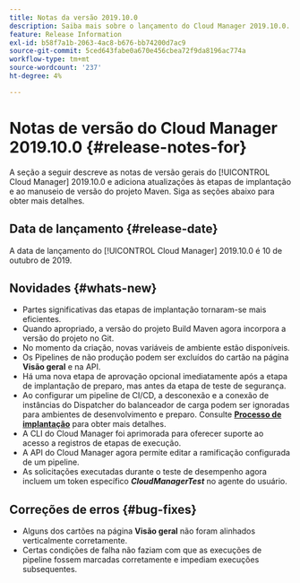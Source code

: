 ```yaml
---
title: Notas da versão 2019.10.0
description: Saiba mais sobre o lançamento do Cloud Manager 2019.10.0.
feature: Release Information
exl-id: b58f7a1b-2063-4ac8-b676-bb74200d7ac9
source-git-commit: 5ced643fabe0a670e456cbea72f9da8196ac774a
workflow-type: tm+mt
source-wordcount: '237'
ht-degree: 4%

---
```


# Notas de versão do Cloud Manager 2019.10.0 {#release-notes-for}

A seção a seguir descreve as notas de versão gerais do [!UICONTROL Cloud Manager] 2019.10.0 e adiciona atualizações às etapas de implantação e ao manuseio de versão do projeto Maven.
Siga as seções abaixo para obter mais detalhes.

## Data de lançamento {#release-date}

A data de lançamento do [!UICONTROL Cloud Manager] 2019.10.0 é 10 de outubro de 2019.

## Novidades {#whats-new}

* Partes significativas das etapas de implantação tornaram-se mais eficientes.
* Quando apropriado, a versão do projeto Build Maven agora incorpora a versão do projeto no Git.
* No momento da criação, novas variáveis de ambiente estão disponíveis.
* Os Pipelines de não produção podem ser excluídos do cartão na página **Visão geral** e na API.
* Há uma nova etapa de aprovação opcional imediatamente após a etapa de implantação de preparo, mas antes da etapa de teste de segurança.
* Ao configurar um pipeline de CI/CD, a desconexão e a conexão de instâncias do Dispatcher do balanceador de carga podem ser ignoradas para ambientes de desenvolvimento e preparo.
Consulte **[Processo de implantação](/help/using/code-deployment.md)** para obter mais detalhes.
* A CLI do Cloud Manager foi aprimorada para oferecer suporte ao acesso a registros de etapas de execução.
* A API do Cloud Manager agora permite editar a ramificação configurada de um pipeline.
* As solicitações executadas durante o teste de desempenho agora incluem um token específico ***CloudManagerTest*** no agente do usuário.

## Correções de erros {#bug-fixes}

* Alguns dos cartões na página **Visão geral** não foram alinhados verticalmente corretamente.
* Certas condições de falha não faziam com que as execuções de pipeline fossem marcadas corretamente e impediam execuções subsequentes.
